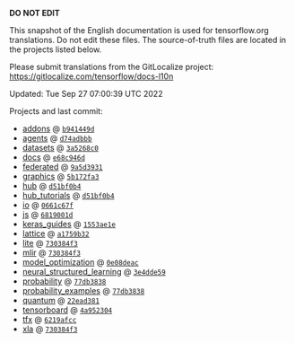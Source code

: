 __DO NOT EDIT__

This snapshot of the English documentation is used for tensorflow.org
translations. Do not edit these files. The source-of-truth files are located in
the projects listed below.

Please submit translations from the GitLocalize project: https://gitlocalize.com/tensorflow/docs-l10n

Updated: Tue Sep 27 07:00:39 UTC 2022

Projects and last commit:

- [addons](https://github.com/tensorflow/addons/tree/master/docs) @ <a href='https://github.com/tensorflow/addons/commit/b941449d49188b80728a1a69612f196f38ffd3eb'><code>b941449d</code></a>
- [agents](https://github.com/tensorflow/agents/tree/master/docs) @ <a href='https://github.com/tensorflow/agents/commit/d74adbbb13795f44ab1f4b015d2769640bf9e64e'><code>d74adbbb</code></a>
- [datasets](https://github.com/tensorflow/datasets/tree/master/docs) @ <a href='https://github.com/tensorflow/datasets/commit/3a5268c070869a9e950a52d25f935405ee12fe7d'><code>3a5268c0</code></a>
- [docs](https://github.com/tensorflow/docs/tree/master/site/en) @ <a href='https://github.com/tensorflow/docs/commit/e68c946d71aa52a5c30522ca7599a58d82116de1'><code>e68c946d</code></a>
- [federated](https://github.com/tensorflow/federated/tree/main/docs) @ <a href='https://github.com/tensorflow/federated/commit/9a5d3931792f9d3f3e16e44052dd430938b11718'><code>9a5d3931</code></a>
- [graphics](https://github.com/tensorflow/graphics/tree/master/tensorflow_graphics/g3doc) @ <a href='https://github.com/tensorflow/graphics/commit/5b172fa3228ed61263508b1ff3e60d85494bfc6e'><code>5b172fa3</code></a>
- [hub](https://github.com/tensorflow/hub/tree/master/docs) @ <a href='https://github.com/tensorflow/hub/commit/d51bf0b49293a554100cc390318a073745c91b9f'><code>d51bf0b4</code></a>
- [hub_tutorials](https://github.com/tensorflow/hub/tree/master/examples/colab) @ <a href='https://github.com/tensorflow/hub/commit/d51bf0b49293a554100cc390318a073745c91b9f'><code>d51bf0b4</code></a>
- [io](https://github.com/tensorflow/io/tree/master/docs) @ <a href='https://github.com/tensorflow/io/commit/0661c67f8e7f9e33aca9179afbadee71dd48171c'><code>0661c67f</code></a>
- [js](https://github.com/tensorflow/tfjs-website/tree/master/docs) @ <a href='https://github.com/tensorflow/tfjs-website/commit/6819001d8e60adcca15455ea965b76ec3ec98025'><code>6819001d</code></a>
- [keras_guides](https://github.com/tensorflow/docs/tree/snapshot-keras/site/en/guide/keras) @ <a href='https://github.com/tensorflow/docs/commit/1553ae1e4a149be71703e2ee60173b3d1e0e8c00'><code>1553ae1e</code></a>
- [lattice](https://github.com/tensorflow/lattice/tree/master/docs) @ <a href='https://github.com/tensorflow/lattice/commit/a1759b3243131cafca37d46b1977362dec8abee3'><code>a1759b32</code></a>
- [lite](https://github.com/tensorflow/tensorflow/tree/master/tensorflow/lite/g3doc) @ <a href='https://github.com/tensorflow/tensorflow/commit/730384f356c6d4adfd332150b5245e3aa9387c36'><code>730384f3</code></a>
- [mlir](https://github.com/tensorflow/tensorflow/tree/master/tensorflow/compiler/mlir/g3doc) @ <a href='https://github.com/tensorflow/tensorflow/commit/730384f356c6d4adfd332150b5245e3aa9387c36'><code>730384f3</code></a>
- [model_optimization](https://github.com/tensorflow/model-optimization/tree/master/tensorflow_model_optimization/g3doc) @ <a href='https://github.com/tensorflow/model-optimization/commit/0e08deac13210ca77bcddcfb258e35e42640a164'><code>0e08deac</code></a>
- [neural_structured_learning](https://github.com/tensorflow/neural-structured-learning/tree/master/g3doc) @ <a href='https://github.com/tensorflow/neural-structured-learning/commit/3e4dde59f16e5a2818c87d62a22447416a957882'><code>3e4dde59</code></a>
- [probability](https://github.com/tensorflow/probability/tree/main/tensorflow_probability/g3doc) @ <a href='https://github.com/tensorflow/probability/commit/77db383864d929ffa21fae73cf6db54e9c917cfd'><code>77db3838</code></a>
- [probability_examples](https://github.com/tensorflow/probability/tree/main/tensorflow_probability/examples/jupyter_notebooks) @ <a href='https://github.com/tensorflow/probability/commit/77db383864d929ffa21fae73cf6db54e9c917cfd'><code>77db3838</code></a>
- [quantum](https://github.com/tensorflow/quantum/tree/master/docs) @ <a href='https://github.com/tensorflow/quantum/commit/22ead381acb6446d11b4be17e03d8a57fe59a429'><code>22ead381</code></a>
- [tensorboard](https://github.com/tensorflow/tensorboard/tree/master/docs) @ <a href='https://github.com/tensorflow/tensorboard/commit/4a95230498fe30493bbc125aa9e190c72e620c3d'><code>4a952304</code></a>
- [tfx](https://github.com/tensorflow/tfx/tree/master/docs) @ <a href='https://github.com/tensorflow/tfx/commit/6219afccf842db36f272c088d500c3e35a0f6ee9'><code>6219afcc</code></a>
- [xla](https://github.com/tensorflow/tensorflow/tree/master/tensorflow/compiler/xla/g3doc) @ <a href='https://github.com/tensorflow/tensorflow/commit/730384f356c6d4adfd332150b5245e3aa9387c36'><code>730384f3</code></a>

